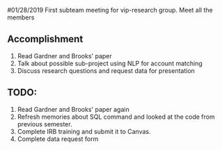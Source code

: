 #01/28/2019
First subteam meeting for vip-research group. Meet all the members

## Accomplishment
1. Read Gardner and Brooks' paper 
2. Talk about possible sub-project using NLP for account matching
3. Discuss research questions and request data for presentation

## TODO:
1. Read Gardner and Brooks' paper again 
2. Refresh memories about SQL command and looked at the code from previous semester. 
3. Complete IRB training and submit it to Canvas. 
4. Complete data request form 


